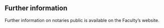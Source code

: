 ##  Further information

Further information on notaries public is available on the Faculty’s website.
